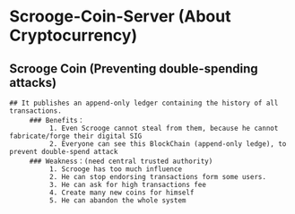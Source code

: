 # Scrooge-Coin-Server (About Cryptocurrency)

## Scrooge Coin (Preventing double-spending attacks)
    ## It publishes an append-only ledger containing the history of all transactions.
         ### Benefits：
              1. Even Scrooge cannot steal from them, because he cannot fabricate/forge their digital SIG
              2. Everyone can see this BlockChain (append-only ledge), to prevent double-spend attack
         ### Weakness：(need central trusted authority)
              1. Scrooge has too much influence
              2. He can stop endorsing transactions form some users.
              3. He can ask for high transactions fee
              4. Create many new coins for himself
              5. He can abandon the whole system
